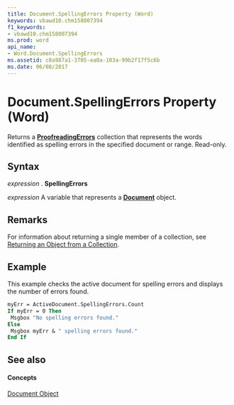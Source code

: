 ```yaml
---
title: Document.SpellingErrors Property (Word)
keywords: vbawd10.chm158007394
f1_keywords:
- vbawd10.chm158007394
ms.prod: word
api_name:
- Word.Document.SpellingErrors
ms.assetid: c8a987a1-3705-ea0a-103a-99b2f17f5c6b
ms.date: 06/08/2017
---
```



# Document.SpellingErrors Property (Word)

Returns a  **[ProofreadingErrors](proofreadingerrors-object-word.md)** collection that represents the words identified as spelling errors in the specified document or range. Read-only.


## Syntax

 _expression_ . **SpellingErrors**

 _expression_ A variable that represents a **[Document](document-object-word.md)** object.


## Remarks

For information about returning a single member of a collection, see [Returning an Object from a Collection](http://msdn.microsoft.com/library/28f76384-f495-9640-a7c8-10ada3fac727%28Office.15%29.aspx).


## Example

This example checks the active document for spelling errors and displays the number of errors found.


```vb
myErr = ActiveDocument.SpellingErrors.Count 
If myErr = 0 Then 
 Msgbox "No spelling errors found." 
Else 
 Msgbox myErr & " spelling errors found." 
End If
```


## See also


#### Concepts


[Document Object](document-object-word.md)

